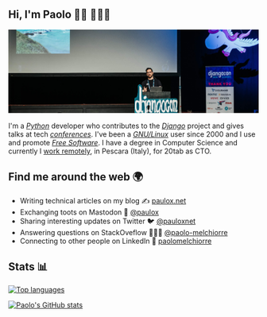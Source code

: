 ## Hi, I'm Paolo 👋🏻️ 👨🏻‍💻️

<!--
**pauloxnet/pauloxnet** is a ✨ _special_ ✨ repository because its `README.md` (this file) appears on your GitHub profile.

Here are some ideas to get you started:

- 🔭 I’m currently working on ...
- 🌱 I’m currently learning ...
- 👯 I’m looking to collaborate on ...
- 🤔 I’m looking for help with ...
- 💬 Ask me about ...
- 📫 How to reach me: ...
- 😄 Pronouns: ...
- ⚡ Fun fact: ...
-->

[![© 2019 DjangoCon CC (BY-NC-SA) "Paolo Melchiorre presenting his talk at DjangoCon Europe 2019 in Copenhagen (Denmark)"](https://raw.githubusercontent.com/pauloxnet/pauloxnet/master/github-header-pauloxnet.jpg)](https://www.paulox.net)

I'm a [*Python*](https://www.paulox.net/tag/python/) developer who contributes to the [*Django*](https://www.paulox.net/tag/django/) project and gives talks at tech [*conferences*](https://www.paulox.net/talks/). I've been a [*GNU/Linux*](https://www.paulox.net/tag/gnulinux/) user since 2000 and I use and promote [*Free&nbsp;Software*](https://www.paulox.net/code/). I have a degree in Computer Science and currently I [work remotely](https://www.paulox.net/tag/remote-work/), in Pescara (Italy), for 20tab as CTO.

## Find me around the web 🌍️

- Writing technical articles on my blog ✍️ [paulox.net](https://www.paulox.net)
- Exchanging toots on Mastodon 🐘 <a rel="me" href="https://fosstodon.org/@paulox">@paulox</a>
- Sharing interesting updates on Twitter 🐦 [@pauloxnet](https://twitter.com/pauloxnet)
- Answering questions on StackOveflow 🙋🏻‍♂️️ [@paolo-melchiorre](https://stackoverflow.com/users/755343/paolo-melchiorre)
- Connecting to other people on LinkedIn 💼️ [paolomelchiorre](https://www.linkedin.com/in/paolomelchiorre/)

## Stats 📊

[![Top languages](https://github-readme-stats.vercel.app/api/top-langs/?username=pauloxnet&hide=php&layout=compact)](https://github.com/anuraghazra/github-readme-stats)

[![Paolo's GitHub stats](https://github-readme-stats.vercel.app/api?username=pauloxnet&show_icons=true)](https://github.com/anuraghazra/github-readme-stats)
